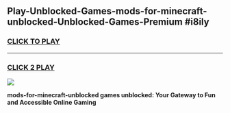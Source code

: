 
## Play-Unblocked-Games-mods-for-minecraft-unblocked-Unblocked-Games-Premium #i8ily
<h3>
<a href="https://premium.freeplayer.one?title=mods-for-minecraft-unblocked&ref=12M">CLICK TO PLAY</a></h3>
<hr>

<h3>
<a href="https://premium.freeplayer.one?title=mods-for-minecraft-unblocked&ref=12M">CLICK 2 PLAY</a>
  
</h3>

<a href="https://premium.freeplayer.one?title=mods-for-minecraft-unblocked&ref=12M"><img src="https://clearcache.store/games.png"></a>


**mods-for-minecraft-unblocked games unblocked: Your Gateway to Fun and Accessible Online Gaming**
